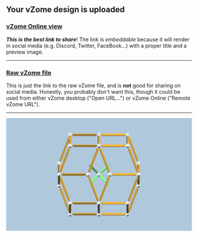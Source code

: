 ## Your vZome design is uploaded

### [vZome Online view][embed]

***This is the best link to share***!  The link is *embeddable* because it will render in social media (e.g. Discord, Twitter, FaceBook...) with a proper title and a preview image.

---

### [Raw vZome file][raw]

This is just the link to the raw vZome file, and is **not** good for
sharing on social media.
Honestly, you probably don't want this, though it could be used from either
vZome desktop ("Open URL...") or vZome Online ("Remote vZome URL").

---

![Image](<Enneacon-reduced-to-Triacon.png>)


[embed]: <https://vzome.com/app/embed.py?url=https://raw.githubusercontent.com/John-Kostick/vzome-sharing/main/2021/11/17/14-05-27-Enneacon-reduced-to-Triacon/Enneacon-reduced-to-Triacon.vZome>
[raw]: <https://raw.githubusercontent.com/John-Kostick/vzome-sharing/main/2021/11/17/14-05-27-Enneacon-reduced-to-Triacon/Enneacon-reduced-to-Triacon.vZome>

